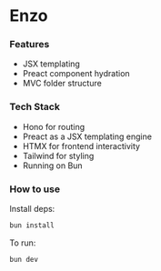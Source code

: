 # Enzo

### Features
- JSX templating
- Preact component hydration
- MVC folder structure

### Tech Stack
- Hono for routing
- Preact as a JSX templating engine
- HTMX for frontend interactivity
- Tailwind for styling
- Running on Bun

### How to use
Install deps:

```bash
bun install
```

To run:

```bash
bun dev
```